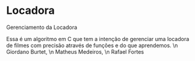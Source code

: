 # Locadora
Gerenciamento da Locadora

Essa é um algoritmo em C que tem a intenção de gerenciar uma locadora de filmes com precisão através de funções e do que aprendemos.
 \n Giordano Burtet,
 \n Matheus Medeiros,
 \n Rafael Fortes
